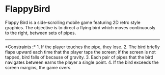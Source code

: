 # FlappyBird

Flappy Bird is a side-scrolling mobile game featuring 2D retro style graphics. The
objective is to direct a flying bird which moves continuously to the right, between
sets of pipes.
<hr>
*Constraints :*
1. If the player touches the pipe, they lose.
2. The bird briefly flaps upward each time that the player taps the screen; if the
screen is not tapped, bird falls of because of gravity.
3. Each pair of pipes that the bird navigates between earns the player a single
point.
4. If the bird exceeds the screen margins, the game overs.
